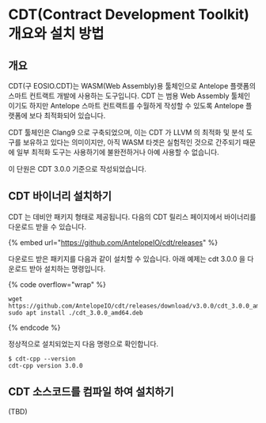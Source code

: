 # CDT(Contract Development Toolkit) 개요와 설치 방법

## 개요

CDT(구 EOSIO.CDT)는 WASM(Web Assembly)용 툴체인으로 Antelope 플랫폼의 스마트 컨트랙트 개발에 사용하는 도구입니다. CDT 는 범용 Web Assembly 툴체인 이기도 하지만 Antelope 스마트 컨트랙트를 수월하게 작성할 수 있도록 Antelope 플랫폼에 보다 최적화되어 있습니다.&#x20;

CDT 툴체인은 Clang9 으로 구축되었으며, 이는 CDT 가 LLVM 의 최적화 및 분석 도구를 보유하고 있다는 의미이지만, 아직 WASM 타겟은 실험적인 것으로 간주되기 때문에 일부 최적화 도구는 사용하기에 불완전하거나 아예 사용할 수 없습니다.

이 단원은 CDT 3.0.0 기준으로 작성되었습니다.&#x20;

## CDT 바이너리 설치하기

CDT 는 데비안 패키지 형태로 제공됩니다. 다음의 CDT 릴리스 페이지에서 바이너리를 다운로드 받을 수 있습니다.

{% embed url="https://github.com/AntelopeIO/cdt/releases" %}

다운로드 받은 패키지를 다음과 같이 설치할 수 있습니다. 아래 예제는 cdt 3.0.0 을 다운로드 받아 설치하는 명령입니다.

{% code overflow="wrap" %}
```
wget https://github.com/AntelopeIO/cdt/releases/download/v3.0.0/cdt_3.0.0_amd64.deb
sudo apt install ./cdt_3.0.0_amd64.deb
```
{% endcode %}

정상적으로 설치되었는지 다음 명령으로 확인합니다.

```
$ cdt-cpp --version
cdt-cpp version 3.0.0
```

## CDT 소스코드를 컴파일 하여 설치하기

(TBD)
